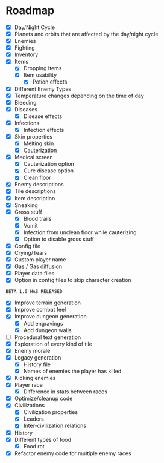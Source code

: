 # Roadmap
- [X] Day/Night Cycle
- [X] Planets and orbits that are affected by the day/night cycle
- [X] Enemies
- [X] Fighting
- [X] Inventory
- [X] Items
	- [X] Dropping Items
	- [X] Item usability
		- [X] Potion effects
- [X] Different Enemy Types
- [X] Temperature changes depending on the time of day
- [X] Bleeding
- [X] Diseases
	- [X] Disease effects
- [X] Infections
	- [X] Infection effects
- [X] Skin properties
	- [X] Melting skin
	- [X] Cauterization
- [X] Medical screen
	- [X] Cauterization option
	- [X] Cure disease option
	- [X] Clean floor
- [X] Enemy descriptions
- [X] Tile descriptions
- [X] Item description
- [X] Sneaking
- [X] Gross stuff
	- [X] Blood trails
	- [X] Vomit
	- [X] Infection from unclean floor while cauterizing
	- [X] Option to disable gross stuff
- [X] Config file
- [X] Crying/Tears
- [X] Custom player name
- [X] Gas / Gas diffusion
- [X] Player data files
- [X] Option in config files to skip character creation<br>

`BETA 1.0 HAS RELEASED`

- [X] Improve terrain generation
- [X] Improve combat feel
- [X] Improve dungeon generation
	- [X] Add engravings
	- [X] Add dungeon walls
- [ ] Procedural text generation
- [X] Exploration of every kind of tile
- [X] Enemy morale
- [X] Legacy generation
	- [X] History file
	- [X] Names of enemies the player has killed
- [X] Kicking enemies
- [X] Player race
	- [X] Difference in stats between races
- [X] Optimize/cleanup code
- [X] Civilizations
	- [X] Civilization properties
	- [X] Leaders
	- [X] Inter-civilization relations
- [X] History
- [X] Different types of food
	- [X] Food rot
- [X] Refactor enemy code for multiple enemy races
